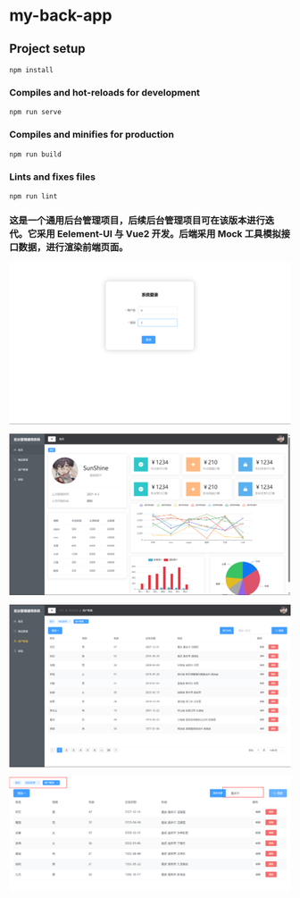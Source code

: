 # my-back-app

## Project setup
```
npm install
```

### Compiles and hot-reloads for development
```
npm run serve
```

### Compiles and minifies for production
```
npm run build
```

### Lints and fixes files
```
npm run lint
```

### 这是一个通用后台管理项目，后续后台管理项目可在该版本进行迭代。它采用 Eelement-UI 与 Vue2 开发。后端采用 Mock 工具模拟接口数据，进行渲染前端页面。

![image-20230515192304417](READMEIMG/image-20230515192304417.png)

![image-20230515192401526](READMEIMG/image-20230515192401526.png)

![image-20230515192418500](READMEIMG/image-20230515192418500.png)

![image-20230515192450092](READMEIMG/image-20230515192450092.png)